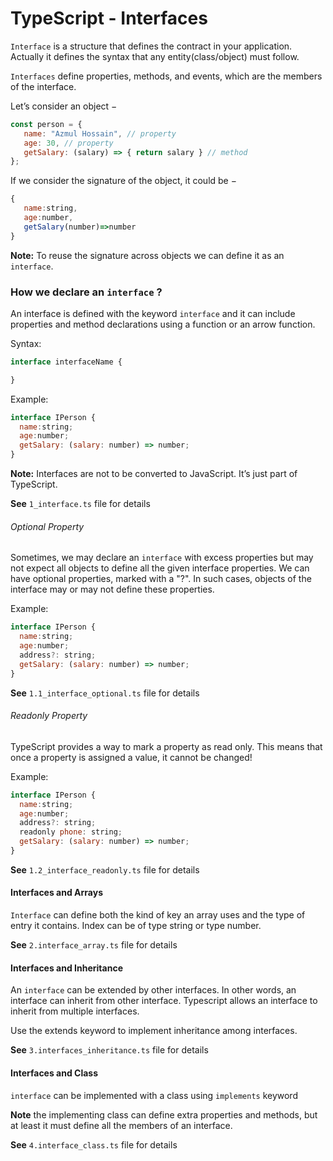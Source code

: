 # TypeScript - Interfaces
```Interface``` is a structure that defines the contract in your application. Actually it defines the syntax that any entity(class/object) must follow.

```Interfaces``` define properties, methods, and events, which are the members of the interface.

Let’s consider an object −
```javascript
const person = { 
   name: "Azmul Hossain", // property
   age: 30, // property
   getSalary: (salary) => { return salary } // method
};
```

If we consider the signature of the object, it could be −
```javascript
{ 
   name:string, 
   age:number, 
   getSalary(number)=>number 
}
```
**Note:** To reuse the signature across objects we can define it as an ```interface```.

### How we declare an ```interface``` ?
An interface is defined with the keyword ```interface``` and it can include properties and method declarations using a function or an arrow function.

Syntax:
```javascript
interface interfaceName { 

}
```
Example:

```javascript
interface IPerson { 
  name:string;
  age:number;
  getSalary: (salary: number) => number;
} 
```
**Note:** Interfaces are not to be converted to JavaScript. It’s just part of TypeScript.

**See** ```1_interface.ts``` file for details

###### Optional Property
Sometimes, we may declare an ```interface``` with excess properties but may not expect all objects to define all the given interface properties. We can have optional properties, marked with a "?". In such cases, objects of the interface may or may not define these properties.

Example:

```javascript
interface IPerson { 
  name:string; 
  age:number;
  address?: string;
  getSalary: (salary: number) => number;
} 
```
**See** ```1.1_interface_optional.ts``` file for details
###### Readonly Property
TypeScript provides a way to mark a property as read only. This means that once a property is assigned a value, it cannot be changed!

Example:

```javascript
interface IPerson { 
  name:string; 
  age:number;
  address?: string;
  readonly phone: string;
  getSalary: (salary: number) => number;
} 
```
**See** ```1.2_interface_readonly.ts``` file for details
#### Interfaces and Arrays
```Interface``` can define both the kind of key an array uses and the type of entry it contains. Index can be of type string or type number.

**See** ```2.interface_array.ts``` file for details
#### Interfaces and Inheritance
An ```interface``` can be extended by other interfaces. In other words, an interface can inherit from other interface. Typescript allows an interface to inherit from multiple interfaces.

Use the extends keyword to implement inheritance among interfaces.

**See** ```3.interfaces_inheritance.ts``` file for details

#### Interfaces and Class
```interface``` can be implemented with a class using ```implements``` keyword

**Note** the implementing class can define extra properties and methods, but at least it must define all the members of an interface.

**See** ```4.interface_class.ts``` file for details







